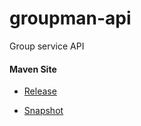 # groupman-api

Group service API

#### Maven Site

- [Release](https://bremersee.github.io/groupman-api/index.html)

- [Snapshot](https://nexus.bremersee.org/repository/maven-sites/groupman-api/1.3.1-SNAPSHOT/index.html)
